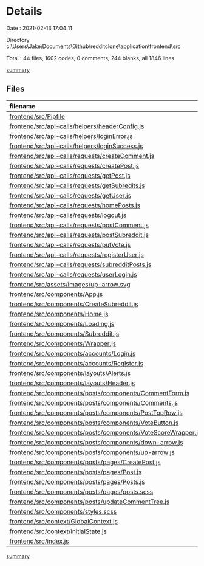 # Details

Date : 2021-02-13 17:04:11

Directory c:\Users\Jake\Documents\Github\redditclone\application\frontend\src

Total : 44 files,  1602 codes, 0 comments, 244 blanks, all 1846 lines

[summary](results.md)

## Files
| filename | language | code | comment | blank | total |
| :--- | :--- | ---: | ---: | ---: | ---: |
| [frontend/src/Pipfile](/frontend/src/Pipfile) | toml | 8 | 0 | 4 | 12 |
| [frontend/src/api-calls/helpers/headerConfig.js](/frontend/src/api-calls/helpers/headerConfig.js) | JavaScript | 9 | 0 | 3 | 12 |
| [frontend/src/api-calls/helpers/loginError.js](/frontend/src/api-calls/helpers/loginError.js) | JavaScript | 14 | 0 | 4 | 18 |
| [frontend/src/api-calls/helpers/loginSuccess.js](/frontend/src/api-calls/helpers/loginSuccess.js) | JavaScript | 13 | 0 | 1 | 14 |
| [frontend/src/api-calls/requests/createComment.js](/frontend/src/api-calls/requests/createComment.js) | JavaScript | 17 | 0 | 2 | 19 |
| [frontend/src/api-calls/requests/createPost.js](/frontend/src/api-calls/requests/createPost.js) | JavaScript | 17 | 0 | 2 | 19 |
| [frontend/src/api-calls/requests/getPost.js](/frontend/src/api-calls/requests/getPost.js) | JavaScript | 11 | 0 | 4 | 15 |
| [frontend/src/api-calls/requests/getSubredits.js](/frontend/src/api-calls/requests/getSubredits.js) | JavaScript | 10 | 0 | 2 | 12 |
| [frontend/src/api-calls/requests/getUser.js](/frontend/src/api-calls/requests/getUser.js) | JavaScript | 12 | 0 | 2 | 14 |
| [frontend/src/api-calls/requests/homePosts.js](/frontend/src/api-calls/requests/homePosts.js) | JavaScript | 11 | 0 | 2 | 13 |
| [frontend/src/api-calls/requests/logout.js](/frontend/src/api-calls/requests/logout.js) | JavaScript | 10 | 0 | 2 | 12 |
| [frontend/src/api-calls/requests/postComment.js](/frontend/src/api-calls/requests/postComment.js) | JavaScript | 22 | 0 | 4 | 26 |
| [frontend/src/api-calls/requests/postSubreddit.js](/frontend/src/api-calls/requests/postSubreddit.js) | JavaScript | 15 | 0 | 3 | 18 |
| [frontend/src/api-calls/requests/putVote.js](/frontend/src/api-calls/requests/putVote.js) | JavaScript | 21 | 0 | 5 | 26 |
| [frontend/src/api-calls/requests/registerUser.js](/frontend/src/api-calls/requests/registerUser.js) | JavaScript | 17 | 0 | 3 | 20 |
| [frontend/src/api-calls/requests/subredditPosts.js](/frontend/src/api-calls/requests/subredditPosts.js) | JavaScript | 13 | 0 | 2 | 15 |
| [frontend/src/api-calls/requests/userLogin.js](/frontend/src/api-calls/requests/userLogin.js) | JavaScript | 13 | 0 | 3 | 16 |
| [frontend/src/assets/images/up-arrow.svg](/frontend/src/assets/images/up-arrow.svg) | XML | 1 | 0 | 0 | 1 |
| [frontend/src/components/App.js](/frontend/src/components/App.js) | JavaScript | 78 | 0 | 10 | 88 |
| [frontend/src/components/CreateSubreddit.js](/frontend/src/components/CreateSubreddit.js) | JavaScript | 27 | 0 | 5 | 32 |
| [frontend/src/components/Home.js](/frontend/src/components/Home.js) | JavaScript | 48 | 0 | 11 | 59 |
| [frontend/src/components/Loading.js](/frontend/src/components/Loading.js) | JavaScript | 4 | 0 | 2 | 6 |
| [frontend/src/components/Subreddit.js](/frontend/src/components/Subreddit.js) | JavaScript | 53 | 0 | 11 | 64 |
| [frontend/src/components/Wrapper.js](/frontend/src/components/Wrapper.js) | JavaScript | 26 | 0 | 2 | 28 |
| [frontend/src/components/accounts/Login.js](/frontend/src/components/accounts/Login.js) | JavaScript | 44 | 0 | 6 | 50 |
| [frontend/src/components/accounts/Register.js](/frontend/src/components/accounts/Register.js) | JavaScript | 75 | 0 | 8 | 83 |
| [frontend/src/components/layouts/Alerts.js](/frontend/src/components/layouts/Alerts.js) | JavaScript | 13 | 0 | 4 | 17 |
| [frontend/src/components/layouts/Header.js](/frontend/src/components/layouts/Header.js) | JavaScript | 108 | 0 | 11 | 119 |
| [frontend/src/components/posts/components/CommentForm.js](/frontend/src/components/posts/components/CommentForm.js) | JavaScript | 73 | 0 | 9 | 82 |
| [frontend/src/components/posts/components/Comments.js](/frontend/src/components/posts/components/Comments.js) | JavaScript | 65 | 0 | 5 | 70 |
| [frontend/src/components/posts/components/PostTopRow.js](/frontend/src/components/posts/components/PostTopRow.js) | JavaScript | 30 | 0 | 3 | 33 |
| [frontend/src/components/posts/components/VoteButton.js](/frontend/src/components/posts/components/VoteButton.js) | JavaScript | 74 | 0 | 12 | 86 |
| [frontend/src/components/posts/components/VoteScoreWrapper.js](/frontend/src/components/posts/components/VoteScoreWrapper.js) | JavaScript | 34 | 0 | 3 | 37 |
| [frontend/src/components/posts/components/down-arrow.js](/frontend/src/components/posts/components/down-arrow.js) | JavaScript | 17 | 0 | 2 | 19 |
| [frontend/src/components/posts/components/up-arrow.js](/frontend/src/components/posts/components/up-arrow.js) | JavaScript | 17 | 0 | 2 | 19 |
| [frontend/src/components/posts/pages/CreatePost.js](/frontend/src/components/posts/pages/CreatePost.js) | JavaScript | 58 | 0 | 10 | 68 |
| [frontend/src/components/posts/pages/Post.js](/frontend/src/components/posts/pages/Post.js) | JavaScript | 132 | 0 | 16 | 148 |
| [frontend/src/components/posts/pages/Posts.js](/frontend/src/components/posts/pages/Posts.js) | JavaScript | 61 | 0 | 8 | 69 |
| [frontend/src/components/posts/pages/posts.scss](/frontend/src/components/posts/pages/posts.scss) | SCSS | 97 | 0 | 14 | 111 |
| [frontend/src/components/posts/updateCommentTree.js](/frontend/src/components/posts/updateCommentTree.js) | JavaScript | 43 | 0 | 5 | 48 |
| [frontend/src/components/styles.scss](/frontend/src/components/styles.scss) | SCSS | 170 | 0 | 30 | 200 |
| [frontend/src/context/GlobalContext.js](/frontend/src/context/GlobalContext.js) | JavaScript | 2 | 0 | 2 | 4 |
| [frontend/src/context/initialState.js](/frontend/src/context/initialState.js) | JavaScript | 18 | 0 | 4 | 22 |
| [frontend/src/index.js](/frontend/src/index.js) | JavaScript | 1 | 0 | 1 | 2 |

[summary](results.md)